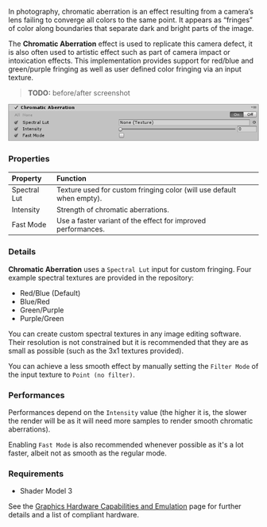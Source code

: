 In photography, chromatic aberration is an effect resulting from a camera’s lens failing to converge all colors to the same point. It appears as “fringes” of color along boundaries that separate dark and bright parts of the image.

The **Chromatic Aberration** effect is used to replicate this camera defect, it is also often used to artistic effect such as part of camera impact or intoxication effects. This implementation provides support for red/blue and green/purple fringing as well as user defined color fringing via an input texture.

> **TODO:** before/after screenshot

![Chromatic Aberration](images/chroma.png)

### Properties

| Property     | Function                                                     |
| :------------ | :------------------------------------------------------------ |
| Spectral Lut | Texture used for custom fringing color (will use default when empty). |
| Intensity    | Strength of chromatic aberrations.                           |
| Fast Mode    | Use a faster variant of the effect for improved performances. |

### Details

**Chromatic Aberration** uses a `Spectral Lut` input for custom fringing. Four example spectral textures are provided in the repository:

- Red/Blue (Default)
- Blue/Red
- Green/Purple
- Purple/Green

You can create custom spectral textures in any image editing software. Their resolution is not constrained but it is recommended that they are as small as possible (such as the 3x1 textures provided).

You can achieve a less smooth effect by manually setting the `Filter Mode` of the input texture to `Point (no filter)`.

### Performances

Performances depend on the `Intensity` value (the higher it is, the slower the render will be as it will need more samples to render smooth chromatic aberrations).

Enabling `Fast Mode` is also recommended whenever possible as it's a lot faster, albeit not as smooth as the regular mode.

### Requirements

- Shader Model 3

See the [Graphics Hardware Capabilities and Emulation](https://docs.unity3d.com/Manual/GraphicsEmulation.html) page for further details and a list of compliant hardware.